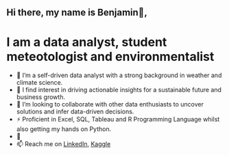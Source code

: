 ## Hi there, my name is Benjamin👋, 
# I am a data analyst, student meteotologist and environmentalist

- 🔭 I’m a self-driven data analyst with a strong background in weather and climate science. 
- 🌱 I find interest in driving actionable insights for a sustainable future and business growth.
- 👯 I’m looking to collaborate with other data enthusiasts to uncover solutions and infer data-driven decisions.
- ⚡ Proficient in Excel, SQL, Tableau and R Programming Language whilst also getting my hands on Python.
- 💬 
- 📫 Reach me on 
  [LinkedIn](www.linkedin.com/in/benjamin-tayelolu),
  [Kaggle](https://www.kaggle.com/benjamintayelolu)
  
